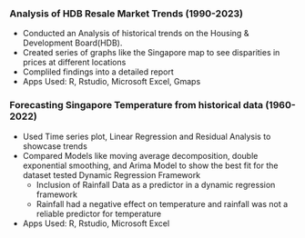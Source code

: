 ### Analysis of HDB Resale Market Trends (1990-2023)
   - Conducted an Analysis of historical trends on the Housing & Development Board(HDB). 
   - Created series of graphs like the Singapore map to see disparities in prices at different locations
   - Compliled findings into a detailed report
   - Apps Used: R, Rstudio, Microsoft Excel, Gmaps
   


### Forecasting Singapore Temperature from historical data (1960-2022)
  - Used Time series plot, Linear Regression and Residual Analysis to showcase trends
  - Compared Models like moving average decomposition, double exponential smoothing, and Arima Model to show the best fit for the dataset tested
  Dynamic Regression Framework
    - Inclusion of Rainfall Data as a predictor in a dynamic regression framework
    - Rainfall had a negative effect on temperature and rainfall was not a reliable predictor for temperature
 - Apps Used: R, Rstudio, Microsoft Excel
